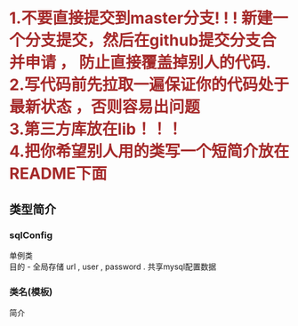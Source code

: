 <h1>
    <p style="color:brown">
    1.不要直接提交到master分支! ! ! 新建一个分支提交，然后在github提交分支合并申请 ， 防止直接覆盖掉别人的代码.
    <br>
    2.写代码前先拉取一遍保证你的代码处于最新状态 ，否则容易出问题
    <br>
    3.第三方库放在lib！！！
    <br>
    4.把你希望别人用的类写一个短简介放在README下面
    </p>
</h1>

<h2>
类型简介
</h2>


<div>
    <h3>sqlConfig</h3>
    <p>单例类<br> 
        目的 - 全局存储 url , user , password  . 共享mysql配置数据
    </p>
    <h3>类名(模板)</h3>
    <p>
        简介
    </p>

</div>